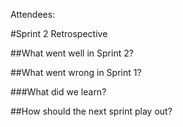 Attendees:

#Sprint 2 Retrospective

##What went well in Sprint 2?


##What went wrong in Sprint 1?


###What did we learn?


##How should the next sprint play out?
